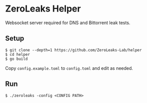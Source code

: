 # ZeroLeaks Helper

Websocket server required for DNS and Bittorrent leak tests.

## Setup

```
$ git clone --depth=1 https://github.com/ZeroLeaks-Lab/helper
$ cd helper
$ go build
```

Copy `config.example.toml` to `config.toml` and edit as needed.

## Run

```
$ ./zeroleaks -config <CONFIG PATH>
```
